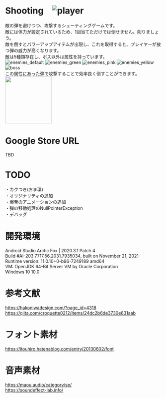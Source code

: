 # Shooting　![player](https://user-images.githubusercontent.com/80666305/150777971-e72c2735-7af9-4d34-a511-e17202a8f546.png)
敵の弾を避けつつ、攻撃するシューティングゲームです。  
敵には体力が設定されているため、1回当てただけでは倒せません。削りましょう。  
敵を倒すとパワーアップアイテムが出現し、これを取得すると、プレイヤーが放つ弾の威力が高くなります。  
敵は5種類存在し、ボス以外は属性を持っています。  
![enemies_default](https://user-images.githubusercontent.com/80666305/151592951-7985c3b4-60f8-43dd-9cef-415a799851f3.png)
![enemies_green](https://user-images.githubusercontent.com/80666305/151593010-b9802eb6-db62-416e-8cd8-642a488f9949.png)
![enemies_pink](https://user-images.githubusercontent.com/80666305/151593046-ce2f760c-059a-467f-ace0-5abc0b1a613e.png)
![enemies_yellow](https://user-images.githubusercontent.com/80666305/151593062-c8ccfca6-237f-4087-bc76-fd3422104a42.png)
![boss](https://user-images.githubusercontent.com/80666305/151593795-c399f0b2-c5cc-49f0-9503-0a293958313f.png)  
この属性にあった弾で攻撃することで効率良く倒すことができます。  
<img src = "https://user-images.githubusercontent.com/80666305/151593160-6d6b89cc-9c9d-44fe-a096-7a0938cc37b3.png" width="150">


# Google Store URL
TBD  

# TODO
・カクつき(おま環)  
・オリジナリティの追加  
・爆発のアニメーションの追加  
・弾の移動処理のNullPointerException  
・デバッグ

# 開発環境
Android Studio Arctic Fox | 2020.3.1 Patch 4  
Build #AI-203.7717.56.2031.7935034, built on November 21, 2021  
Runtime version: 11.0.10+0-b96-7249189 amd64  
VM: OpenJDK 64-Bit Server VM by Oracle Corporation  
Windows 10 10.0  

# 参考文献
https://hakoniwadesign.com/?page_id=4318  
https://qiita.com/croquette0212/items/24dc2b6de3730e831aab  
  
# フォント素材
https://itouhiro.hatenablog.com/entry/20130602/font  

# 音声素材
https://maou.audio/category/se/  
https://soundeffect-lab.info/
